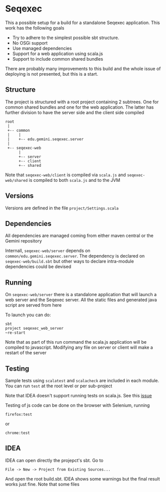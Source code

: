 # Seqexec

This a possible setup for a build for a standalone Seqexec application. This work has the following goals 

- Try to adhere to the simplest possible sbt structure.
- No OSGi support
- Use managed dependencies
- Support for a web application using scala.js
- Support to include common shared bundles

There are probably many improvements to this build and the whole issue of deploying is not presented, but this is a start.

## Structure
The project is structured with a root project containing 2 subtrees. One for common shared bundles and one for the web application. The latter has further division to have the server side and the client side compiled

```
root
 |
 +-- common
 |    |
 |    +-- edu.gemini.seqexec.server
 |
 +-- seqexec-web
      |
      +-- server
      +-- client
      +-- shared
```

Note that `seqexec-web/client` is compiled via `scala.js` and `seqexec-web/shared` is compiled to both `scala.js` and to the JVM

## Versions

Versions are defined in the file `project/Settings.scala`

## Dependencies

All dependencies are managed coming from either maven central or the Gemini repository

Internall, `seqexec-web/server` depends on `common/edu.gemini.seqexec.server`. The dependency is declared on `seqexec-web/build.sbt` but other ways to declare intra-module dependencies could be devised

## Running
On `seqexec-web/server` there is a standalone application that will launch a web server and the Seqexec server. All the static files and generated java script are served from here

To launch you can do:

```
sbt
project seqexec_web_server
~re-start
```

Note that as part of this run command the scala.js application will be compiled to javascript. Modifying any file on server or client will make a restart of the server

## Testing

Sample tests using `scalatest` and `scalacheck` are included in each module. You can run `test` at the root level or per sub-project

Note that IDEA doesn't support running tests on scala.js. See this [issue](https://github.com/scalatest/scalatest/issues/743)

Testing of js code can be done on the browser with Selenium, running

```
firefox:test
```
or
```
chrome:test
```

## IDEA

IDEA can open directly the projepct's sbt. Go to 

```
File -> New -> Project from Existing Sources...
```

And open the root build.sbt. IDEA shows some warnings but the final result works just fine. Note that some files
